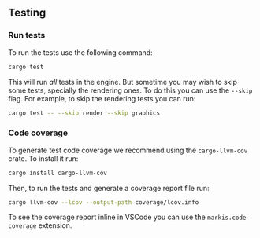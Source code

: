 ## Testing
### Run tests
To run the tests use the following command:
```bash
cargo test
```

This will run _all_ tests in the engine. But sometime you may wish to skip some tests, specially the rendering ones. To do this you can use the `--skip` flag. For example, to skip the rendering tests you can run:
```bash
cargo test -- --skip render --skip graphics
```

### Code coverage
To generate test code coverage we recommend using the `cargo-llvm-cov` crate. To install it run:
```bash
cargo install cargo-llvm-cov
```

Then, to run the tests and generate a coverage report file run:

```bash
cargo llvm-cov --lcov --output-path coverage/lcov.info
```

To see the coverage report inline in VSCode you can use the `markis.code-coverage` extension.